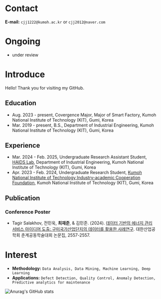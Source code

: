 # Contact
**E-mail:** `cjj1222@kumoh.ac.kr` or `cjj2012@naver.com`

# Ongoing
- under review

# Introduce

Hello! Thank you for visiting my GitHub.

  ## Education
  - Aug. 2023 - present, Covergence Major, Major of Smart Factory, Kumoh National Institute of Technology (KIT), Gumi, Korea
  - Mar. 2019 - present, B.S., Department of Industrial Engineering, Kumoh National Institute of Technology (KIT), Gumi, Korea

  ## Experience
  - Mar. 2024 - Feb. 2025, Undergraduate Research Assistant Student, [HAIDS Lab](https://sites.google.com/view/ids-kit/home), Department of Industrial Engineering, Kumoh National Institute of Technology (KIT), Gumi, Korea
  - Apr. 2023 - Feb. 2024, Undergraduate Research Student, [Kumoh National Institute of Technology Industry-academic Cooperation Foundation](https://iacf.kumoh.ac.kr/iacf/index.do), Kumoh National Institute of Technology (KIT), Gumi, Korea   

  ## Publication
  ### Conference Poster
  - Tagir Salakhov, 전민욱, **최재준**, & 김민준. (2024). [데이터 기반의 에너지 관리 서비스 아이디어 도출: 구미국가산업단지의 데이터를 활용한 사례연구](https://github.com/jaejunchoe/2024-Spring-Joint-Conference-of-KORMS-and-KIIE). 대한산업공학회 춘계공동학술대회 논문집, 2557-2557.


# Interest
- **Methodology:** `Data Analysis, Data Mining, Machine Learning, Deep Learning`
- **Applications:** `Defect Detection, Quality Control, Anomaly Detection, Predictive analytics for maintenance`



![Anurag's GitHub stats](https://github-readme-stats.vercel.app/api?username=jaejunchoe&show_icons=true&theme=dracula)




